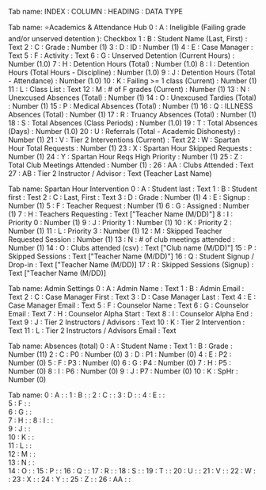 
Tab name: 
INDEX : COLUMN : HEADING : DATA TYPE

Tab name: ⭐Academics & Attendance Hub
0 : A : Ineligible (Failing grade and/or unserved detention ): Checkbox
1 : B : Student Name (Last, First) : Text
2 : C : Grade : Number (1)
3 : D : ID : Number (1)
4 : E : Case Manager : Text
5 : F : Activity : Text
6 : G : Unserved Detention (Current Hours) : Number (1.0) 
7 : H : Detention Hours (Total) : Number (1.0)
8 : I : Detention Hours (Total Hours - Discipline) : Number (1.0) 
9 : J : Detention Hours (Total - Attendance) : Number (1.0) 
10 : K : Failing >= 1 class (Current) : Number (1) 
11 : L : Class List : Text
12 : M : # of F grades (Current) : Number (1)
13 : N : Unexcused Absences (Total) : Number (1)
14 : O : Unexcused Tardies (Total) : Number (1)
15 : P : Medical Absences (Total) : Number (1)
16 : Q : ILLNESS Absences (Total) : Number (1)
17 : R : Truancy Absences (Total) : Number (1)
18 : S : Total Absences (Class Periods) : Number (1.0) 
19 : T : Total Absences (Days) : Number (1.0)
20 : U : Referrals (Total - Academic Dishonesty) : Number (1) 
21 : V : Tier 2 Interventions (Current) : Text
22 : W : Spartan Hour Total Requests : Number (1)
23 : X : Spartan Hour Skipped Requests : Number (1) 
24 : Y : Spartan Hour Reqs High Priority : Number (1) 
25 : Z : Total Club Meetings Attended : Number (1) : 
26 : AA : Clubs Attended : Text
27 : AB : Tier 2 Instructor  / Advisor : Text (Teacher Last Name)

Tab name: Spartan Hour Intervention
0 : A : Student last : Text
1 : B : Student first : Test
2 : C : Last, First : Text
3 : D : Grade : Number (1)
4 : E : Signup :  Number (1)
5 : F : Teacher Request :  Number (1)
6 : G : Assigned :  Number (1)
7 : H : Teachers Requesting : Text ["Teacher Name (M/DD)"]
8 : I : Priority 0 :  Number (1)
9 : J : Priority 1 :  Number (1)
10 : K : Priority 2 :  Number (1)
11 : L : Priority 3 :  Number (1)
12 : M : Skipped Teacher Requested Session :  Number (1)
13 : N : # of club meetings attended :  Number (1)
14 : O : Clubs attended (csv) : Text ["Club name (M/DD)"]
15 : P : Skipped Sessions : Text ["Teacher Name (M/DD)"]
16 : Q : Student Signup / Drop-in : Text ["Teacher Name (M/DD)]
17 : R : Skipped Sessions (Signup) : Text ["Teacher Name (M/DD)]

Tab name: Admin Settings
0 : A : Admin Name : Text
1 : B : Admin Email : Text
2 : C : Case Manager First : Text
3 : D : Case Manager Last : Text
4 : E : Case Manager Email : Text
5 : F : Counselor Name : Text
6 : G : Counselor Email : Text
7 : H : Counselor Alpha Start : Text
8 : I : Counselor Alpha End : Text
9 : J : Tier 2 Instructors / Advisors : Text
10 : K : Tier 2 Intervention : Text
11 : L : Tier 2 Instructors / Advisors Email : Text

Tab name: Absences (total)
0 : A : Student Name : Text
1 : B : Grade : Number (11)
2 : C : P0 : Number (0)
3 : D : P1 : Number (0)
4 : E : P2 : Number (0)
5 : F : P3 : Number (0)
6 : G : P4 : Number (0)
7 : H : P5 : Number (0)
8 : I : P6 : Number (0)
9 : J : P7 : Number (0)
10 : K : SpHr : Number (0)

Tab name: 
0 : A :  : 
1 : B :  : 
2 : C :  : 
3 : D :  : 
4 : E :  :  
5 : F :  :  
6 : G :  :  
7 : H :  : 
8 : I :  :  
9 : J :  :  
10 : K :  :  
11 : L :  :  
12 : M :  :  
13 : N :  :  
14 : O :  : 
15 : P :  : 
16 : Q :  : 
17 : R :  : 
18 : S :  : 
19 : T :  : 
20 : U :  : 
21 : V :  : 
22 : W :  : 
23 : X :  : 
24 : Y :  : 
25 : Z :  : 
26 : AA :  : 